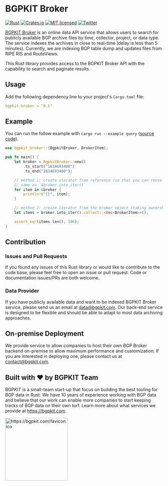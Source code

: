 # BGPKIT Broker

[![Rust](https://github.com/bgpkit/bgpkit-broker/actions/workflows/rust.yml/badge.svg)](https://github.com/bgpkit/bgpkit-broker/actions/workflows/rust.yml)
[![Crates.io][crates-badge]][crates-url]
[![MIT licensed][mit-badge]][mit-url]
[![Twitter][twitter-badge]][twitter-url]


[crates-badge]: https://img.shields.io/crates/v/bgpkit-broker.svg
[crates-url]: https://crates.io/crates/bgpkit-broker
[mit-badge]: https://img.shields.io/badge/license-MIT-blue.svg
[mit-url]: https://github.com/bgpkit/bgpkit-broker/blob/main/LICENSE
[twitter-badge]: https://shields.io/badge/Follow-lightgrey?logo=twitter&style=social
[twitter-url]: https://twitter.com/bgpkit

[BGPKIT Broker](https://bgpkit.com/broker) is an online data API service that allows users to search for publicly available BGP archive
files by time, collector, project, or data type. The service indexes the archives in close to real-time (delay is
less than 5 minutes). Currently, we are indexing BGP table dump and updates files from RIPE RIS and RouteViews.

This Rust library provides access to the BGPKIT Broker API with the capability to search and paginate results. 

## Usage

Add the following dependency line to your project's `Cargo.toml` file:
```yaml
bgpkit-broker = "0.5"
```

## Example

You can run the follow example with `cargo run --example query` ([source code](./examples/query.rs)).

```rust
use bgpkit_broker::{BgpkitBroker, BrokerItem};

pub fn main() {
    let broker = BgpkitBroker::new()
        .ts_start("1634693400")
        .ts_end("1634693400");

    // method 1: create iterator from reference (so that you can reuse the broker object)
    // same as `&broker.into_iter()`
    for item in &broker {
        println!("{}", item);
    }

    // method 2: create iterator from the broker object (taking ownership)
    let items = broker.into_iter().collect::<Vec<BrokerItem>>();

    assert_eq!(items.len(), 106);
}
```

## Contribution

### Issues and Pull Requests

If you found any issues of this Rust library or would like to contribute to the code base, please feel free to open an 
issue or pull request. Code or documentation issues/PRs are both welcome.

### Data Provider

If you have publicly available data and want to be indexed BGPKIT Broker service, please send us an email at
data@bgpkit.com. Our back-end service is designed to be flexible and should be able to adapt to most data archiving
approaches.

## On-premise Deployment

We provide service to allow companies to host their own BGP Broker backend on-premise to allow maximum
performance and customization. If you are interested in deploying one, please contact us at contact@bgpkit.com.

## Built with ❤️ by BGPKIT Team

BGPKIT is a small-team start-up that focus on building the best tooling for BGP data in Rust. We have 10 years of 
experience working with BGP data and believe that our work can enable more companies to start keeping tracks of BGP data
on their own turf. Learn more about what services we provide at https://bgpkit.com.

<a href="https://bgpkit.com"><img src="https://bgpkit.com/Original%20Logo%20Cropped.png" alt="https://bgpkit.com/favicon.ico" width="200"/></a>
